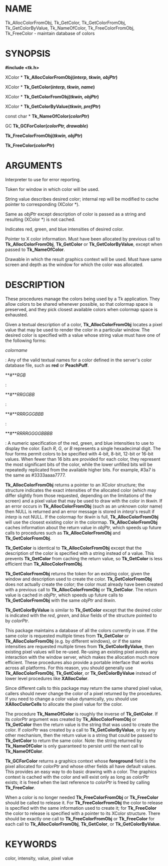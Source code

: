 # NAME

Tk_AllocColorFromObj, Tk_GetColor, Tk_GetColorFromObj,
Tk_GetColorByValue, Tk_NameOfColor, Tk_FreeColorFromObj, Tk_FreeColor -
maintain database of colors

# SYNOPSIS

**#include \<tk.h\>**

XColor \* **Tk_AllocColorFromObj(***interp, tkwin, objPtr***)**

XColor \* **Tk_GetColor(***interp, tkwin, name***)**

XColor \* **Tk_GetColorFromObj(***tkwin, objPtr***)**

XColor \* **Tk_GetColorByValue(***tkwin, prefPtr***)**

const char \* **Tk_NameOfColor(***colorPtr***)**

GC **Tk_GCForColor(***colorPtr, drawable***)**

**Tk_FreeColorFromObj(***tkwin, objPtr***)**

**Tk_FreeColor(***colorPtr***)**

# ARGUMENTS

Interpreter to use for error reporting.

Token for window in which color will be used.

String value describes desired color; internal rep will be modified to
cache pointer to corresponding (XColor \*).

Same as *objPtr* except description of color is passed as a string and
resulting (XColor \*) is not cached.

Indicates red, green, and blue intensities of desired color.

Pointer to X color information. Must have been allocated by previous
call to **Tk_AllocColorFromObj**, **Tk_GetColor** or
**Tk_GetColorByValue**, except when passed to **Tk_NameOfColor**.

Drawable in which the result graphics context will be used. Must have
same screen and depth as the window for which the color was allocated.

# DESCRIPTION

These procedures manage the colors being used by a Tk application. They
allow colors to be shared whenever possible, so that colormap space is
preserved, and they pick closest available colors when colormap space is
exhausted.

Given a textual description of a color, **Tk_AllocColorFromObj** locates
a pixel value that may be used to render the color in a particular
window. The desired color is specified with a value whose string value
must have one of the following forms:

*colorname*

:   Any of the valid textual names for a color defined in the server\'s
    color database file, such as **red** or **PeachPuff**.

**\#***RGB*

:   

**\#***RRGGBB*

:   

**\#***RRRGGGBBB*

:   

**\#***RRRRGGGGBBBB*

:   A numeric specification of the red, green, and blue intensities to
    use to display the color. Each *R*, *G*, or *B* represents a single
    hexadecimal digit. The four forms permit colors to be specified with
    4-bit, 8-bit, 12-bit or 16-bit values. When fewer than 16 bits are
    provided for each color, they represent the most significant bits of
    the color, while the lower unfilled bits will be repeatedly
    replicated from the available higher bits. For example, #3a7 is the
    same as #3333aaaa7777.

**Tk_AllocColorFromObj** returns a pointer to an XColor structure; the
structure indicates the exact intensities of the allocated color (which
may differ slightly from those requested, depending on the limitations
of the screen) and a pixel value that may be used to draw with the color
in *tkwin*. If an error occurs in **Tk_AllocColorFromObj** (such as an
unknown color name) then NULL is returned and an error message is stored
in *interp*\'s result if *interp* is not NULL. If the colormap for
*tkwin* is full, **Tk_AllocColorFromObj** will use the closest existing
color in the colormap. **Tk_AllocColorFromObj** caches information about
the return value in *objPtr*, which speeds up future calls to procedures
such as **Tk_AllocColorFromObj** and **Tk_GetColorFromObj**.

**Tk_GetColor** is identical to **Tk_AllocColorFromObj** except that the
description of the color is specified with a string instead of a value.
This prevents **Tk_GetColor** from caching the return value, so
**Tk_GetColor** is less efficient than **Tk_AllocColorFromObj**.

**Tk_GetColorFromObj** returns the token for an existing color, given
the window and description used to create the color.
**Tk_GetColorFromObj** does not actually create the color; the color
must already have been created with a previous call to
**Tk_AllocColorFromObj** or **Tk_GetColor**. The return value is cached
in *objPtr*, which speeds up future calls to **Tk_GetColorFromObj** with
the same *objPtr* and *tkwin*.

**Tk_GetColorByValue** is similar to **Tk_GetColor** except that the
desired color is indicated with the *red*, *green*, and *blue* fields of
the structure pointed to by *colorPtr*.

This package maintains a database of all the colors currently in use. If
the same color is requested multiple times from **Tk_GetColor** or
**Tk_AllocColorFromObj** (e.g. by different windows), or if the same
intensities are requested multiple times from **Tk_GetColorByValue**,
then existing pixel values will be re-used. Re-using an existing pixel
avoids any interaction with the window server, which makes the
allocation much more efficient. These procedures also provide a portable
interface that works across all platforms. For this reason, you should
generally use **Tk_AllocColorFromObj**, **Tk_GetColor**, or
**Tk_GetColorByValue** instead of lower level procedures like
**XAllocColor**.

Since different calls to this package may return the same shared pixel
value, callers should never change the color of a pixel returned by the
procedures. If you need to change a color value dynamically, you should
use **XAllocColorCells** to allocate the pixel value for the color.

The procedure **Tk_NameOfColor** is roughly the inverse of
**Tk_GetColor**. If its *colorPtr* argument was created by
**Tk_AllocColorFromObj** or **Tk_GetColor** then the return value is the
string that was used to create the color. If *colorPtr* was created by a
call to **Tk_GetColorByValue**, or by any other mechanism, then the
return value is a string that could be passed to **Tk_GetColor** to
return the same color. Note: the string returned by **Tk_NameOfColor**
is only guaranteed to persist until the next call to **Tk_NameOfColor**.

**Tk_GCForColor** returns a graphics context whose **foreground** field
is the pixel allocated for *colorPtr* and whose other fields all have
default values. This provides an easy way to do basic drawing with a
color. The graphics context is cached with the color and will exist only
as long as *colorPtr* exists; it is freed when the last reference to
*colorPtr* is freed by calling **Tk_FreeColor**.

When a color is no longer needed **Tk_FreeColorFromObj** or
**Tk_FreeColor** should be called to release it. For
**Tk_FreeColorFromObj** the color to release is specified with the same
information used to create it; for **Tk_FreeColor** the color to release
is specified with a pointer to its XColor structure. There should be
exactly one call to **Tk_FreeColorFromObj** or **Tk_FreeColor** for each
call to **Tk_AllocColorFromObj**, **Tk_GetColor**, or
**Tk_GetColorByValue**.

# KEYWORDS

color, intensity, value, pixel value
